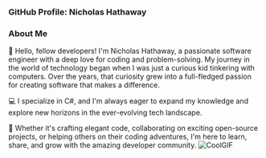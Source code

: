 ### GitHub Profile: Nicholas Hathaway

### About Me

👋 Hello, fellow developers! I'm Nicholas Hathaway, a passionate software engineer with a deep love for coding and problem-solving. My journey in the world of technology began when I was just a curious kid tinkering with computers. Over the years, that curiosity grew into a full-fledged passion for creating software that makes a difference.

💻 I specialize in C#, and I'm always eager to expand my knowledge and explore new horizons in the ever-evolving tech landscape.

🚀 Whether it's crafting elegant code, collaborating on exciting open-source projects, or helping others on their coding adventures, I'm here to learn, share, and grow with the amazing developer community.
![CoolGIF]([[https://media3.giphy.com/media/aUovxH8Vf9qDu/giphy.gif](https://media.giphy.com/media/HoffxyN8ghVuw/giphy.gif](https://media.giphy.com/media/HoffxyN8ghVuw/giphy.gif)https://media.giphy.com/media/HoffxyN8ghVuw/giphy.gif))
